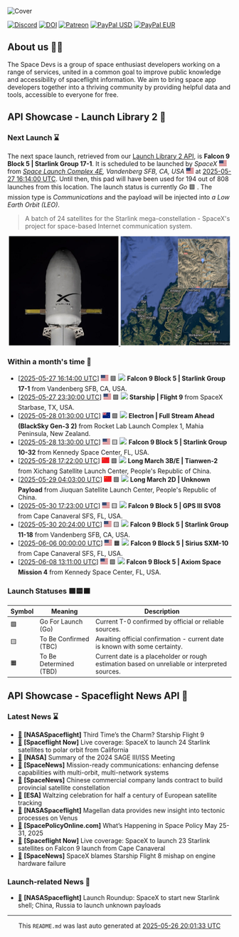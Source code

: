 ![Cover](https://raw.githubusercontent.com/TheSpaceDevs/Tutorials/main/assets/tsd_cover.png)


[![Discord](https://img.shields.io/badge/Discord-%237289DA.svg?style=for-the-badge&logo=discord&logoColor=white)](https://discord.gg/p7ntkNA)
[![DOI](https://img.shields.io/badge/DOI-10.5281/zenodo.15277896-blue.svg?style=for-the-badge)](https://doi.org/10.5281/zenodo.15277896)
[![Patreon](https://img.shields.io/badge/Patreon-F96854?style=for-the-badge&logo=patreon&logoColor=white)](https://www.patreon.com/TheSpaceDevs)
[![PayPal USD](https://img.shields.io/badge/PayPal-00457C?style=for-the-badge&logo=paypal&logoColor=white&label=USD)](https://www.paypal.com/donate/?hosted_button_id=UCPX4EL6E9JFA)
[![PayPal EUR](https://img.shields.io/badge/PayPal-00457C?style=for-the-badge&logo=paypal&logoColor=white&label=EUR)](https://www.paypal.com/donate/?hosted_button_id=5S7MGGWJJBHL6)

## About us 🧑‍🚀
The Space Devs is a group of space enthusiast developers working on a range of
services, united in a common goal to improve public knowledge and accessibility
of spaceflight information. We aim to bring space app developers together into a
thriving community by providing helpful data and tools, accessible to everyone
for free.

## API Showcase - Launch Library 2 🚀

### Next Launch ⌛
The next space launch, retrieved from our
<a href="https://thespacedevs.com/llapi">Launch Library 2 API</a>, is
**Falcon 9 Block 5 | Starlink Group 17-1**. It is scheduled to be launched by *SpaceX*
<img width="17" src="https://raw.githubusercontent.com/lipis/flag-icons/main/flags/4x3/us.svg" />
from *<a href="https://en.wikipedia.org/wiki/Vandenberg_Space_Launch_Complex_4#SLC-4E">Space Launch Complex 4E</a>, Vandenberg SFB, CA, USA*
<img width="17" src="https://raw.githubusercontent.com/lipis/flag-icons/main/flags/4x3/us.svg" />
at <a href="https://www.timeanddate.com/worldclock/fixedtime.html?iso=20250527T161400">2025-05-27 16:14:00 UTC</a>.  Until
then, this pad will have been used for 194
out of 808 launches from this location. The launch status is currently
*Go* 🟩 . The mission type is
*Communications* and the payload will be injected
into *a Low Earth Orbit
(LEO)*.
<br>
<blockquote>
  A batch of 24 satellites for the Starlink mega-constellation - SpaceX's project for space-based Internet communication system.
</blockquote>

<p float="left" align="center">
  <a href="https://en.wikipedia.org/wiki/Falcon_9" >
    <img alt="launch-image" width="49%" src="/profile/cache/launch_image.png" />
  </a>
  <a href="https://www.google.com/maps?q=34.632,-120.611" >
    <img alt="pad-location" width="49%" src="/profile/cache/new_pad_image.png"  />
  </a>
</p>

### Within a month's time 📅
- \[<a href="https://www.timeanddate.com/worldclock/fixedtime.html?iso=20250527T161400">2025-05-27 16:14:00 UTC</a>\]  <img width="17" src="https://raw.githubusercontent.com/lipis/flag-icons/main/flags/4x3/us.svg" /> 🟩  <a href="https://www.google.com/calendar/render?action=TEMPLATE&text=Falcon 9 Block 5 | Starlink Group 17-1&location=Vandenberg SFB, CA, USA&dates=20250527T161400Z%2F20250527T201400Z"><img border="0" width="15" src="https://upload.wikimedia.org/wikipedia/commons/a/a5/Google_Calendar_icon_%282020%29.svg"></a> **Falcon 9 Block 5 | Starlink Group 17-1** from Vandenberg SFB, CA, USA.
- \[<a href="https://www.timeanddate.com/worldclock/fixedtime.html?iso=20250527T233000">2025-05-27 23:30:00 UTC</a>\]  <img width="17" src="https://raw.githubusercontent.com/lipis/flag-icons/main/flags/4x3/us.svg" /> 🟩  <a href="https://www.google.com/calendar/render?action=TEMPLATE&text=Starship | Flight 9&location=SpaceX Starbase, TX, USA&dates=20250527T233000Z%2F20250528T013400Z"><img border="0" width="15" src="https://upload.wikimedia.org/wikipedia/commons/a/a5/Google_Calendar_icon_%282020%29.svg"></a> **Starship | Flight 9** from SpaceX Starbase, TX, USA.
- \[<a href="https://www.timeanddate.com/worldclock/fixedtime.html?iso=20250528T013000">2025-05-28 01:30:00 UTC</a>\]  <img width="17" src="https://raw.githubusercontent.com/lipis/flag-icons/main/flags/4x3/nz.svg" /> 🟩  <a href="https://www.google.com/calendar/render?action=TEMPLATE&text=Electron | Full Stream Ahead (BlackSky Gen-3 2)&location=Rocket Lab Launch Complex 1, Mahia Peninsula, New Zealand&dates=20250528T013000Z%2F20250528T013000Z"><img border="0" width="15" src="https://upload.wikimedia.org/wikipedia/commons/a/a5/Google_Calendar_icon_%282020%29.svg"></a> **Electron | Full Stream Ahead (BlackSky Gen-3 2)** from Rocket Lab Launch Complex 1, Mahia Peninsula, New Zealand.
- \[<a href="https://www.timeanddate.com/worldclock/fixedtime.html?iso=20250528T133000">2025-05-28 13:30:00 UTC</a>\]  <img width="17" src="https://raw.githubusercontent.com/lipis/flag-icons/main/flags/4x3/us.svg" /> 🟨  <a href="https://www.google.com/calendar/render?action=TEMPLATE&text=Falcon 9 Block 5 | Starlink Group 10-32&location=Kennedy Space Center, FL, USA&dates=20250528T133000Z%2F20250528T180000Z"><img border="0" width="15" src="https://upload.wikimedia.org/wikipedia/commons/a/a5/Google_Calendar_icon_%282020%29.svg"></a> **Falcon 9 Block 5 | Starlink Group 10-32** from Kennedy Space Center, FL, USA.
- \[<a href="https://www.timeanddate.com/worldclock/fixedtime.html?iso=20250528T172200">2025-05-28 17:22:00 UTC</a>\]  <img width="17" src="https://raw.githubusercontent.com/lipis/flag-icons/main/flags/4x3/cn.svg" /> 🟩  <a href="https://www.google.com/calendar/render?action=TEMPLATE&text=Long March 3B/E | Tianwen-2&location=Xichang Satellite Launch Center, People&#x27;s Republic of China&dates=20250528T172200Z%2F20250528T174400Z"><img border="0" width="15" src="https://upload.wikimedia.org/wikipedia/commons/a/a5/Google_Calendar_icon_%282020%29.svg"></a> **Long March 3B/E | Tianwen-2** from Xichang Satellite Launch Center, People's Republic of China.
- \[<a href="https://www.timeanddate.com/worldclock/fixedtime.html?iso=20250529T040300">2025-05-29 04:03:00 UTC</a>\]  <img width="17" src="https://raw.githubusercontent.com/lipis/flag-icons/main/flags/4x3/cn.svg" /> 🟩  <a href="https://www.google.com/calendar/render?action=TEMPLATE&text=Long March 2D | Unknown Payload&location=Jiuquan Satellite Launch Center, People&#x27;s Republic of China&dates=20250529T040300Z%2F20250529T043200Z"><img border="0" width="15" src="https://upload.wikimedia.org/wikipedia/commons/a/a5/Google_Calendar_icon_%282020%29.svg"></a> **Long March 2D | Unknown Payload** from Jiuquan Satellite Launch Center, People's Republic of China.
- \[<a href="https://www.timeanddate.com/worldclock/fixedtime.html?iso=20250530T172300">2025-05-30 17:23:00 UTC</a>\]  <img width="17" src="https://raw.githubusercontent.com/lipis/flag-icons/main/flags/4x3/us.svg" /> 🟨  <a href="https://www.google.com/calendar/render?action=TEMPLATE&text=Falcon 9 Block 5 | GPS III SV08&location=Cape Canaveral SFS, FL, USA&dates=20250530T172300Z%2F20250530T173800Z"><img border="0" width="15" src="https://upload.wikimedia.org/wikipedia/commons/a/a5/Google_Calendar_icon_%282020%29.svg"></a> **Falcon 9 Block 5 | GPS III SV08** from Cape Canaveral SFS, FL, USA.
- \[<a href="https://www.timeanddate.com/worldclock/fixedtime.html?iso=20250530T202400">2025-05-30 20:24:00 UTC</a>\]  <img width="17" src="https://raw.githubusercontent.com/lipis/flag-icons/main/flags/4x3/us.svg" /> 🟨  <a href="https://www.google.com/calendar/render?action=TEMPLATE&text=Falcon 9 Block 5 | Starlink Group 11-18&location=Vandenberg SFB, CA, USA&dates=20250530T202400Z%2F20250531T005500Z"><img border="0" width="15" src="https://upload.wikimedia.org/wikipedia/commons/a/a5/Google_Calendar_icon_%282020%29.svg"></a> **Falcon 9 Block 5 | Starlink Group 11-18** from Vandenberg SFB, CA, USA.
- \[<a href="https://www.timeanddate.com/worldclock/fixedtime.html?iso=20250606T000000">2025-06-06 00:00:00 UTC</a>\]  <img width="17" src="https://raw.githubusercontent.com/lipis/flag-icons/main/flags/4x3/us.svg" /> 🟧  <a href="https://www.google.com/calendar/render?action=TEMPLATE&text=Falcon 9 Block 5 | Sirius SXM-10&location=Cape Canaveral SFS, FL, USA&dates=20250606T000000Z%2F20250606T000000Z"><img border="0" width="15" src="https://upload.wikimedia.org/wikipedia/commons/a/a5/Google_Calendar_icon_%282020%29.svg"></a> **Falcon 9 Block 5 | Sirius SXM-10** from Cape Canaveral SFS, FL, USA.
- \[<a href="https://www.timeanddate.com/worldclock/fixedtime.html?iso=20250608T131100">2025-06-08 13:11:00 UTC</a>\]  <img width="17" src="https://raw.githubusercontent.com/lipis/flag-icons/main/flags/4x3/us.svg" /> 🟩  <a href="https://www.google.com/calendar/render?action=TEMPLATE&text=Falcon 9 Block 5 | Axiom Space Mission 4&location=Kennedy Space Center, FL, USA&dates=20250608T131100Z%2F20250608T131100Z"><img border="0" width="15" src="https://upload.wikimedia.org/wikipedia/commons/a/a5/Google_Calendar_icon_%282020%29.svg"></a> **Falcon 9 Block 5 | Axiom Space Mission 4** from Kennedy Space Center, FL, USA.


### Launch Statuses 🟩🟨🟧
<p align="center">
    <table class="tg">
    <thead>
      <tr>
        <th class="tg-0pky">Symbol</th>
        <th class="tg-0pky">Meaning</th>
        <th class="tg-0pky">Description</th>
      </tr>
    </thead>
    <tbody>
      <tr>
        <td class="tg-0pky">🟩</td>
        <td class="tg-0pky">Go For Launch (Go)</td>
        <td class="tg-0pky">Current T-0 confirmed by official or reliable sources.</td>
      </tr>
      <tr>
        <td class="tg-0pky">🟨</td>
        <td class="tg-0pky">To Be Confirmed (TBC)</td>
        <td class="tg-0pky">Awaiting official confirmation - current date is known with some certainty.</td>
      </tr>
      <tr>
        <td class="tg-0pky">🟧</td>
        <td class="tg-0pky">To Be Determined (TBD)</td>
        <td class="tg-0pky">Current date is a placeholder or rough estimation based on unreliable or interpreted sources.</td>
      </tr>
    </tbody>
    </table>
</p>

## API Showcase - Spaceflight News API 📰

### Latest News ⌛
- <a href="https://www.nasaspaceflight.com/2025/05/third-times-the-charm-starship-flight-9/" >🔗</a> **[NASASpaceflight]** Third Time’s the Charm? Starship Flight 9
- <a href="https://spaceflightnow.com/2025/05/26/live-coverage-spacex-to-launch-24-starlink-satellites-to-polar-orbit-from-california/" >🔗</a> **[Spaceflight Now]** Live coverage: SpaceX to launch 24 Starlink satellites to polar orbit from California
- <a href="https://science.nasa.gov/science-research/earth-science/summary-of-the-2024-sage-iii-iss-meeting/" >🔗</a> **[NASA]** Summary of the 2024 SAGE III/ISS Meeting
- <a href="https://spacenews.com/mission-ready-communications-enhancing-defense-capabilities-with-multi-orbit-multi-network-systems/" >🔗</a> **[SpaceNews]** Mission-ready communications: enhancing defense capabilities with multi-orbit, multi-network systems
- <a href="https://spacenews.com/chinese-commercial-company-lands-contract-to-build-provincial-satellite-constellation/" >🔗</a> **[SpaceNews]** Chinese commercial company lands contract to build provincial satellite constellation
- <a href="https://www.esa.int/Enabling_Support/Operations/Waltzing_celebration_for_half_a_century_of_European_satellite_tracking" >🔗</a> **[ESA]** Waltzing celebration for half a century of European satellite tracking
- <a href="https://www.nasaspaceflight.com/2025/05/magellan-venus-coronae/" >🔗</a> **[NASASpaceflight]** Magellan data provides new insight into tectonic processes on Venus
- <a href="https://spacepolicyonline.com/news/whats-happening-in-space-policy-may-25-31-2025/" >🔗</a> **[SpacePolicyOnline.com]** What’s Happening in Space Policy May 25-31, 2025
- <a href="https://spaceflightnow.com/2025/05/24/live-coverage-spacex-to-launch-23-starlink-satellites-on-falcon-9-launch-from-cape-canaveral-2/" >🔗</a> **[Spaceflight Now]** Live coverage: SpaceX to launch 23 Starlink satellites on Falcon 9 launch from Cape Canaveral
- <a href="https://spacenews.com/spacex-blames-starship-flight-8-mishap-on-engine-hardware-failure/" >🔗</a> **[SpaceNews]** SpaceX blames Starship Flight 8 mishap on engine hardware failure


### Launch-related News 🚀

- <a href="https://www.nasaspaceflight.com/2025/05/launch-roundup-051925/" >🔗</a> **[NASASpaceflight]** Launch Roundup: SpaceX to start new Starlink shell; China, Russia to launch unknown payloads


<hr>
  <div align="center">
  This <code>README.md</code> was last auto generated at <a href="https://www.timeanddate.com/worldclock/fixedtime.html?iso=20250526T200133">2025-05-26 20:01:33 UTC</a>
  <br>
  <!-- <a href="https://medium.com/@g.h.garrett" target="_blank">Learn to add space launches to your profile here!</a> -->
</div>